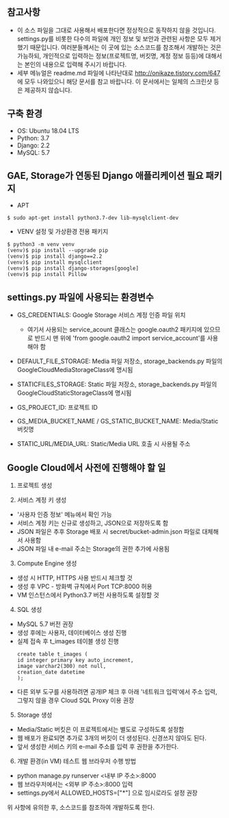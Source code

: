 ## 참고사항
* 이 소스 파일을 그대로 사용해서 배포한다면 정상적으로 동작하지 않을 것입니다. settings.py를 비롯한 다수의 파일에 개인 정보 및 보안과 관련된 사항은 모두 제거했기 때문입니다. 여러분들께서는 이 곳에 있는 소스코드를 참조해서 개발하는 것은 가능하되, 개인적으로 입력하는 정보(프로젝트명, 버킷명, 계정 정보 등등)에 대해서는 본인의 내용으로 입력해 주시기 바랍니다.
* 세부 메뉴얼은 readme.md 파일에 나타난대로 http://onikaze.tistory.com/647 에 모두 나와있으니 해당 문서를 참고 바랍니다. 이 문서에서는 일체의 스크린샷 등은 제공하지 않습니다.


## 구축 환경
* OS: Ubuntu 18.04 LTS
* Python: 3.7
* Django: 2.2
* MySQL: 5.7


## GAE, Storage가 연동된 Django 애플리케이션 필요 패키지

* APT 
<pre><code>$ sudo apt-get install python3.7-dev lib-mysqlclient-dev
</code></pre>

* VENV 설정 및 가상환경 전용 패키지
<pre><code>$ python3 -m venv venv
(venv)$ pip install --upgrade pip
(venv)$ pip install django==2.2
(venv)$ pip install mysqlclient
(venv)$ pip install django-storages[google]
(venv)$ pip install Pillow
</code></pre>


## settings.py 파일에 사용되는 환경변수

* GS_CREDENTIALS: Google Storage 서비스 계정 인증 파일 위치
  + 여기서 사용되는 service_acount 클래스는 google.oauth2 패키지에 있으므로 반드시 맨 위에 'from google.oauth2 import service_account'를 사용해야 함

* DEFAULT_FILE_STORAGE: Media 파일 저장소, storage_backends.py 파일의 GoogleCloudMediaStorageClass에 명시됨
* STATICFILES_STORAGE: Static 파일 저장소, storage_backends.py 파일의 GoogleCloudStaticStorageClass에 명시됨
* GS_PROJECT_ID: 프로젝트 ID
* GS_MEDIA_BUCKET_NAME / GS_STATIC_BUCKET_NAME: Media/Static 버킷명
* STATIC_URL/MEDIA_URL: Static/Media URL 호출 시 사용될 주소


## Google Cloud에서 사전에 진행해야 할 일

1. 프로젝트 생성

2. 서비스 계정 키 생성
  + '사용자 인증 정보' 메뉴에서 확인 가능
  + 서비스 계정 키는 신규로 생성하고, JSON으로 저장하도록 함
  + JSON 파일은 추후 Storage 배포 시 secret/bucket-admin.json 파일로 대체해서 사용함
  + JSON 파일 내 e-mail 주소는 Storage의 권한 추가에 사용됨
  
3. Compute Engine 생성
  + 생성 시 HTTP, HTTPS 사용 반드시 체크할 것
  + 생성 후 VPC - 방화벽 규칙에서 Port TCP:8000 허용
  + VM 인스턴스에서 Python3.7 버전 사용하도록 설정할 것
  
4. SQL 생성
  + MySQL 5.7 버전 권장
  + 생성 후에는 사용자, 데이터베이스 생성 진행
  + 실제 접속 후 t_images 테이블 생성 진행
    <pre><code>create table t_images (
    id integer primary key auto_increment,
    image varchar2(300) not null,
    creation_date datetime
    );
    </code></pre>
  + 다른 외부 도구를 사용하려면 공개IP 체크 후 아래 '네트워크 입력'에서 주소 입력, 그렇지 않을 경우 Cloud SQL Proxy 이용 권장
  
5. Storage 생성
  + Media/Static 버킷은 이 프로젝트에서는 별도로 구성하도록 설정함
  + 웹 배포가 완료되면 추가로 3개의 버킷이 더 생성된다. 신경쓰지 않아도 된다.
  + 앞서 생성한 서비스 키의 e-mail 주소를 입력 후 권한을 추가한다.
  
  
6. 개발 환경(in VM) 테스트 웹 브라우저 수행 방법
  + python manage.py runserver <내부 IP 주소>:8000
  + 웹 브라우저에서는 <외부 IP 주소>:8000 입력
  + settings.py에서 ALLOWED_HOSTS=["*"] 으로 임시로라도 설정 권장
  
 위 사항에 유의한 후, 소스코드를 참조하여 개발하도록 한다.
